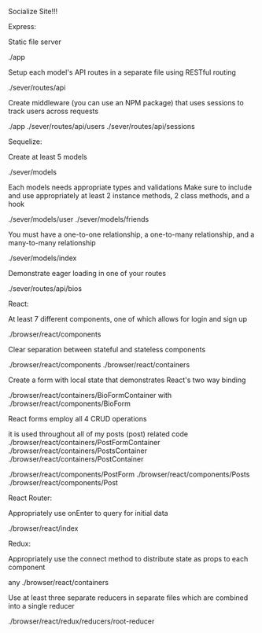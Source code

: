 Socialize Site!!!

Express:

Static file server

./app

Setup each model's API routes in a separate file using RESTful routing

./sever/routes/api

Create middleware (you can use an NPM package) that uses sessions to track users across requests

./app
./sever/routes/api/users
./sever/routes/api/sessions


Sequelize:

Create at least 5 models

./sever/models

Each models needs appropriate types and validations
Make sure to include and use appropriately at least 2 instance methods, 2 class methods, and a hook

./sever/models/user
./sever/models/friends

You must have a one-to-one relationship, a one-to-many
relationship, and a many-to-many relationship

./sever/models/index

Demonstrate eager loading in one of your routes

./sever/routes/api/bios

React:

At least 7 different components, one of which allows for login and sign up

./browser/react/components

Clear separation between stateful and stateless components

./browser/react/components
./browser/react/containers

Create a form with local state that demonstrates React's two way binding

./browser/react/containers/BioFormContainer
with
./browser/react/components/BioForm

React forms employ all 4 CRUD operations

it is used throughout all of my posts (post) related code
./browser/react/containers/PostFormContainer
./browser/react/containers/PostsContainer
./browser/react/containers/PostContainer

./browser/react/components/PostForm
./browser/react/components/Posts
./browser/react/components/Post


React Router:

Appropriately use onEnter to query for initial data

./browser/react/index

Redux:

Appropriately use the connect method to distribute state as props to each component

any ./browser/react/containers

Use at least three separate reducers in separate files which are combined into a single reducer

./browser/react/redux/reducers/root-reducer
